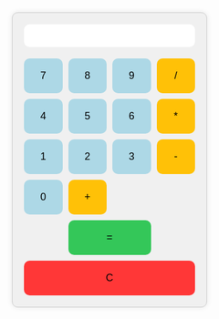 <!DOCTYPE html>
<html lang="en">
<head>
    <meta charset="UTF-8">
    <meta name="viewport" content="width=device-width, initial-scale=1.0">
    <title>Colorful Calculator</title>
    <link rel="stylesheet" href="style.css">
</head>
<body>
    <div class="calculator">
        <input type="text" id="display" disabled>
        <div class="buttons">
            <button class="number" onclick="addNumber(7)">7</button>
            <button class="number" onclick="addNumber(8)">8</button>
            <button class="number" onclick="addNumber(9)">9</button>
            <button class="operator" onclick="addOperator('/')">/</button>
            <button class="number" onclick="addNumber(4)">4</button>
            <button class="number" onclick="addNumber(5)">5</button>
            <button class="number" onclick="addNumber(6)">6</button>
            <button class="operator" onclick="addOperator('*')">*</button>
            <button class="number" onclick="addNumber(1)">1</button>
            <button class="number" onclick="addNumber(2)">2</button>
            <button class="number" onclick="addNumber(3)">3</button>
            <button class="operator" onclick="addOperator('-')">-</button>
            <button class="number" onclick="addNumber(0)">0</button>
            <button class="operator" onclick="addOperator('+')">+</button>
            <button class="equals" onclick="calculate()">=</button>
            <button class="clear" onclick="clearDisplay()">C</button>
        </div>
    </div>
    <script >let display = document.getElementById('display');
let expression = '';

function addNumber(num) {
    expression += num.toString();
    display.value = expression;
}

function addOperator(operator) {
    expression += operator;
    display.value = expression;
}

function calculate() {
    try {
        let result = eval(expression);
        display.value = result;
        expression = result.toString();
    } catch (error) {
        display.value = 'Error';
        expression = '';
    }
}

function clearDisplay() {
    display.value = '';
    expression = '';
}
</script>
  <style>.calculator {
    width: 300px;
    margin: 50px auto;
    padding: 20px;
    background-color: #f0f0f0;
    border: 1px solid #ccc;
    border-radius: 10px;
    box-shadow: 0 0 10px rgba(0, 0, 0, 0.1);
}

#display {
    width: 100%;
    height: 40px;
    font-size: 24px;
    text-align: right;
    padding: 10px;
    border: none;
    border-radius: 10px;
    background-color: #fff;
}

.buttons {
    display: grid;
    grid-template-columns: repeat(4, 1fr);
    gap: 10px;
    margin-top: 20px;
}

button {
    padding: 20px;
    font-size: 18px;
    border: none;
    border-radius: 10px;
    cursor: pointer;
}

.number {
    background-color: #add8e6; /* Light blue */
}

.operator {
    background-color: #ffc107; /* Orange */
}

.equals {
    background-color: #34c759; /* Green */
    grid-column: 2/4;
}

.clear {
    background-color: #ff3737; /* Red */
    grid-column: 1/5;
}
</style>
</body>
</html>
